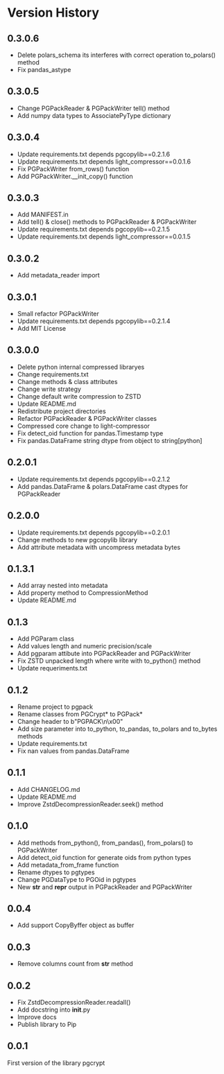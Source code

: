 # Version History

## 0.3.0.6

* Delete polars_schema its interferes with correct operation to_polars() method
* Fix pandas_astype

## 0.3.0.5

* Change PGPackReader & PGPackWriter tell() method
* Add numpy data types to AssociatePyType dictionary

## 0.3.0.4

* Update requirements.txt depends pgcopylib==0.2.1.6
* Update requirements.txt depends light_compressor==0.0.1.6
* Fix PGPackWriter from_rows() function
* Add PGPackWriter.__init_copy() function

## 0.3.0.3

* Add MANIFEST.in
* Add tell() & close() methods to PGPackReader & PGPackWriter
* Update requirements.txt depends pgcopylib==0.2.1.5
* Update requirements.txt depends light_compressor==0.0.1.5

## 0.3.0.2

* Add metadata_reader import

## 0.3.0.1

* Small refactor PGPackWriter 
* Update requirements.txt depends pgcopylib==0.2.1.4
* Add MIT License

## 0.3.0.0

* Delete python internal compressed libraryes
* Change requirements.txt
* Change methods & class attributes
* Change write strategy
* Change default write compression to ZSTD
* Update README.md
* Redistribute project directories
* Refactor PGPackReader & PGPackWriter classes
* Compressed core change to light-compressor
* Fix detect_oid function for pandas.Timestamp type
* Fix pandas.DataFrame string dtype from object to string[python]

## 0.2.0.1

* Update requirements.txt depends pgcopylib==0.2.1.2
* Add pandas.DataFrame & polars.DataFrame cast dtypes for PGPackReader

## 0.2.0.0

* Update requirements.txt depends pgcopylib==0.2.0.1
* Change methods to new pgcopylib library
* Add attribute metadata with uncompress metadata bytes

## 0.1.3.1

* Add array nested into metadata
* Add property method to CompressionMethod
* Update README.md

## 0.1.3

* Add PGParam class
* Add values length and numeric precision/scale
* Add pgparam attibute into PGPackReader and PGPackWriter
* Fix ZSTD unpacked length where write with to_python() method
* Update requeriments.txt

## 0.1.2

* Rename project to pgpack
* Rename classes from PGCrypt* to PGPack*
* Change header to b"PGPACK\n\x00"
* Add size parameter into to_python, to_pandas, to_polars and to_bytes methods
* Update requirements.txt
* Fix nan values from pandas.DataFrame

## 0.1.1

* Add CHANGELOG.md
* Update README.md
* Improve ZstdDecompressionReader.seek() method

## 0.1.0

* Add methods from_python(),  from_pandas(),  from_polars() to PGPackWriter
* Add detect_oid function for generate oids from python types
* Add metadata_from_frame function
* Rename dtypes to pgtypes
* Change PGDataType to PGOid in pgtypes
* New __str__ and __repr__ output in PGPackReader and PGPackWriter

## 0.0.4

* Add support CopyByffer object as buffer

## 0.0.3

* Remove columns count from __str__ method

## 0.0.2

* Fix ZstdDecompressionReader.readall()
* Add docstring into __init__.py
* Improve docs
* Publish library to Pip

## 0.0.1

First version of the library pgcrypt

